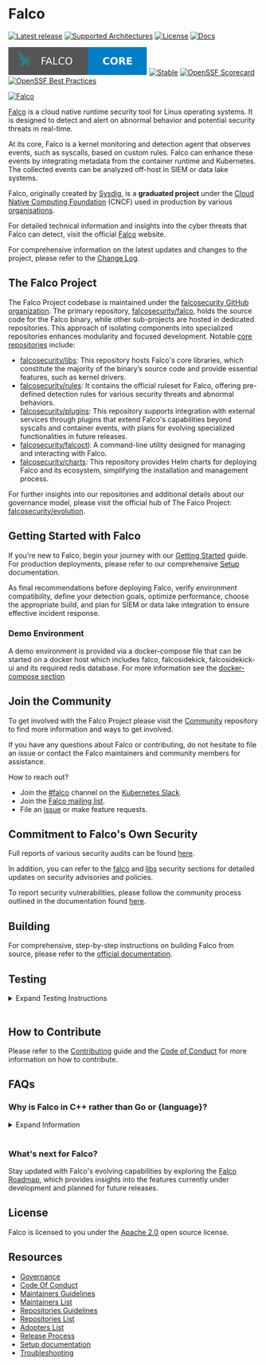 # Falco

[![Latest release](https://img.shields.io/github/v/release/falcosecurity/falco?style=for-the-badge)](https://github.com/falcosecurity/falco/releases/latest) [![Supported Architectures](https://img.shields.io/badge/ARCHS-x86__64%7Caarch64-blueviolet?style=for-the-badge)](https://github.com/falcosecurity/falco/releases/latest) [![License](https://img.shields.io/github/license/falcosecurity/falco?style=for-the-badge)](COPYING) [![Docs](https://img.shields.io/badge/docs-latest-green.svg?style=for-the-badge)](https://falco.org/docs)

[![Falco Core Repository](https://github.com/falcosecurity/evolution/blob/main/repos/badges/falco-core-blue.svg)](https://github.com/falcosecurity/evolution/blob/main/REPOSITORIES.md#core-scope) [![Stable](https://img.shields.io/badge/status-stable-brightgreen?style=for-the-badge)](https://github.com/falcosecurity/evolution/blob/main/REPOSITORIES.md#stable)  [![OpenSSF Scorecard](https://img.shields.io/ossf-scorecard/github.com/falcosecurity/falco?label=openssf%20scorecard&style=for-the-badge)](https://scorecard.dev/viewer/?uri=github.com/falcosecurity/falco)  [![OpenSSF Best Practices](https://img.shields.io/cii/summary/2317?label=OpenSSF%20Best%20Practices&style=for-the-badge)](https://bestpractices.coreinfrastructure.org/projects/2317)

[![Falco](https://falco.org/img/brand/falco-horizontal-color.svg)](https://falco.org)

[Falco](https://falco.org/) is a cloud native runtime security tool for Linux operating systems. It is designed to detect and alert on abnormal behavior and potential security threats in real-time.

At its core, Falco is a kernel monitoring and detection agent that observes events, such as syscalls, based on custom rules. Falco can enhance these events by integrating metadata from the container runtime and Kubernetes. The collected events can be analyzed off-host in SIEM or data lake systems.

Falco, originally created by [Sysdig](https://sysdig.com), is a **graduated project** under the [Cloud Native Computing Foundation](https://cncf.io) (CNCF) used in production by various [organisations](https://github.com/falcosecurity/falco/blob/master/ADOPTERS.md).

For detailed technical information and insights into the cyber threats that Falco can detect, visit the official [Falco](https://falco.org/) website.

For comprehensive information on the latest updates and changes to the project, please refer to the [Change Log](CHANGELOG.md).

## The Falco Project

The Falco Project codebase is maintained under the [falcosecurity GitHub organization](https://github.com/falcosecurity). The primary repository, [falcosecurity/falco](https://github.com/falcosecurity/falco), holds the source code for the Falco binary, while other sub-projects are hosted in dedicated repositories. This approach of isolating components into specialized repositories enhances modularity and focused development. Notable [core repositories](https://github.com/falcosecurity/evolution?tab=readme-ov-file#core) include:

- [falcosecurity/libs](https://github.com/falcosecurity/libs): This repository hosts Falco's core libraries, which constitute the majority of the binary’s source code and provide essential features, such as kernel drivers.
- [falcosecurity/rules](https://github.com/falcosecurity/rules): It contains the official ruleset for Falco, offering pre-defined detection rules for various security threats and abnormal behaviors.
- [falcosecurity/plugins](https://github.com/falcosecurity/plugins): This repository supports integration with external services through plugins that extend Falco's capabilities beyond syscalls and container events, with plans for evolving specialized functionalities in future releases.
- [falcosecurity/falcoctl](https://github.com/falcosecurity/falcoctl): A command-line utility designed for managing and interacting with Falco.
- [falcosecurity/charts](https://github.com/falcosecurity/charts): This repository provides Helm charts for deploying Falco and its ecosystem, simplifying the installation and management process.

For further insights into our repositories and additional details about our governance model, please visit the official hub of The Falco Project: [falcosecurity/evolution](https://github.com/falcosecurity/evolution).

## Getting Started with Falco

If you're new to Falco, begin your journey with our [Getting Started](https://falco.org/docs/getting-started/) guide. For production deployments, please refer to our comprehensive [Setup](https://falco.org/docs/setup/) documentation.

As final recommendations before deploying Falco, verify environment compatibility, define your detection goals, optimize performance, choose the appropriate build, and plan for SIEM or data lake integration to ensure effective incident response.

### Demo Environment

A demo environment is provided via a docker-compose file that can be started on a docker host which includes falco, falcosidekick, falcosidekick-ui and its required redis database. For more information see the [docker-compose section](docker/docker-compose/)

## Join the Community

To get involved with the Falco Project please visit the [Community](https://github.com/falcosecurity/community) repository to find more information and ways to get involved.

If you have any questions about Falco or contributing, do not hesitate to file an issue or contact the Falco maintainers and community members for assistance.

How to reach out?

 - Join the [#falco](https://kubernetes.slack.com/messages/falco) channel on the [Kubernetes Slack](https://slack.k8s.io).
 - Join the [Falco mailing list](https://lists.cncf.io/g/cncf-falco-dev).
 - File an [issue](https://github.com/falcosecurity/falco/issues) or make feature requests.

## Commitment to Falco's Own Security

Full reports of various security audits can be found [here](./audits/).

In addition, you can refer to the [falco](https://github.com/falcosecurity/falco/security) and [libs](https://github.com/falcosecurity/libs/security) security sections for detailed updates on security advisories and policies.

To report security vulnerabilities, please follow the community process outlined in the documentation found [here](https://github.com/falcosecurity/.github/blob/main/SECURITY.md).

## Building

For comprehensive, step-by-step instructions on building Falco from source, please refer to the [official documentation](https://falco.org/docs/developer-guide/source/).

## Testing

<details>
	<summary>Expand Testing Instructions</summary>

Falco's [Build Falco from source](https://falco.org/docs/developer-guide/source/) is the go-to resource to understand how to build Falco from source. In addition, the [falcosecurity/libs](https://github.com/falcosecurity/libs) repository offers additional valuable information about tests and debugging of Falco's underlying libraries and kernel drivers.

Here's an example of a `cmake` command that will enable everything you need for all unit tests of this repository:

```bash
cmake \
-DUSE_BUNDLED_DEPS=ON \
-DBUILD_LIBSCAP_GVISOR=ON \
-DBUILD_BPF=ON \
-DBUILD_DRIVER=ON \
-DBUILD_FALCO_MODERN_BPF=ON \
-DCREATE_TEST_TARGETS=ON \
-DBUILD_FALCO_UNIT_TESTS=ON ..;
```

Build and run the unit test suite:

```bash
nproc=$(grep processor /proc/cpuinfo | tail -n 1 | awk '{print $3}');
make -j$(($nproc-1)) falco_unit_tests;
# Run the tests
sudo ./unit_tests/falco_unit_tests;
```

Optionally, build the driver of your choice and test run the Falco binary to perform manual tests.

Lastly, The Falco Project has moved its Falco regression tests to [falcosecurity/testing](https://github.com/falcosecurity/testing).


</details>

</br>

 ## How to Contribute

Please refer to the [Contributing](https://github.com/falcosecurity/.github/blob/main/CONTRIBUTING.md) guide and the [Code of Conduct](https://github.com/falcosecurity/evolution/blob/main/CODE_OF_CONDUCT.md) for more information on how to contribute.

## FAQs

### Why is Falco in C++ rather than Go or {language}?

<details>
	<summary>Expand Information</summary>

1. The first lines of code at the base of Falco were written some time ago, where Go didn't yet have the same level of maturity and adoption as today.
2. The Falco execution model is sequential and mono-thread due to the statefulness requirements of the tool, and so most of the concurrency-related selling points of the Go runtime would not be leveraged at all.
3. The Falco code deals with very low-level programming in many places (e.g. some headers are shared with the eBPF probe and the Kernel module), and we all know that interfacing Go with C is possible but brings tons of complexity and tradeoffs to the table.
4. As a security tool meant to consume a crazy high throughput of events per second, Falco needs to squeeze performance in all hot paths at runtime and requires deep control on memory allocation, which the Go runtime can't provide (there's also garbage collection involved).
5. Although Go didn't suit the engineering requirements of the core of Falco, we still thought that it could be a good candidate for writing Falco extensions through the plugin system. This is the main reason we gave special attention and high priority to the development of the plugin-sdk-go.
6. Go is not a requirement for having statically-linked binaries. In fact, we provide fully-static Falco builds since few years. The only issue with those is that the plugin system can't be supported with the current dynamic library model we currently have.
7. The plugin system has been envisioned to support multiple languages, so on our end maintaining a C-compatible codebase is the best strategy to ensure maximum cross-language compatibility.
8. In general, plugins have GLIBC requirements/dependencies because they have low-level C bindings required for dynamic loading. A potential solution for the future could be to also support plugin to be statically-linked at compilation time and so released as bundled in the Falco binary. Although no work started yet in this direction, this would solve most issues you reported and would provide a totally-static binary too. Of course, this would not be compatible with dynamic loading anymore, but it may be a viable solution for our static-build flavor of Falco.
9. Memory safety is definitely a concern and we try our best to keep an high level of quality even though C++ is quite error prone. For instance, we try to use smart pointers whenever possible, we build the libraries with an address sanitizer in our CI, we run Falco through Valgrind before each release, and have ways to stress-test it to detect performance regressions or weird memory usage (e.g. https://github.com/falcosecurity/event-generator). On top of that, we also have third parties auditing the codebase by time to time. None of this make a perfect safety standpoint of course, but we try to maximize our odds. Go would definitely make our life easier from this perspective, however the tradeoffs never made it worth it so far due to the points above.
10. The C++ codebase of falcosecurity/libs, which is at the core of Falco, is quite large and complex. Porting all that code to another language would be a major effort requiring lots of development resource and with an high chance of failure and regression. As such, our approach so far has been to choose refactors and code polishing instead, up until we'll reach an optimal level of stability, quality, and modularity, on that portion of code. This would allow further developments to be smoother and more feasibile in the future.

</details>
</br>

### What's next for Falco?

Stay updated with Falco's evolving capabilities by exploring the [Falco Roadmap](https://github.com/orgs/falcosecurity/projects/5), which provides insights into the features currently under development and planned for future releases.

## License

Falco is licensed to you under the [Apache 2.0](./COPYING) open source license.

## Resources

 - [Governance](https://github.com/falcosecurity/evolution/blob/main/GOVERNANCE.md)
 - [Code Of Conduct](https://github.com/falcosecurity/evolution/blob/main/CODE_OF_CONDUCT.md)
 - [Maintainers Guidelines](https://github.com/falcosecurity/evolution/blob/main/MAINTAINERS_GUIDELINES.md)
 - [Maintainers List](https://github.com/falcosecurity/evolution/blob/main/MAINTAINERS.md)
 - [Repositories Guidelines](https://github.com/falcosecurity/evolution/blob/main/REPOSITORIES.md)
 - [Repositories List](https://github.com/falcosecurity/evolution/blob/main/README.md#repositories)
 - [Adopters List](https://github.com/falcosecurity/falco/blob/master/ADOPTERS.md)
 - [Release Process](RELEASE.md)
 - [Setup documentation](https://falco.org/docs/setup/)
 - [Troubleshooting](https://falco.org/docs/troubleshooting/)
